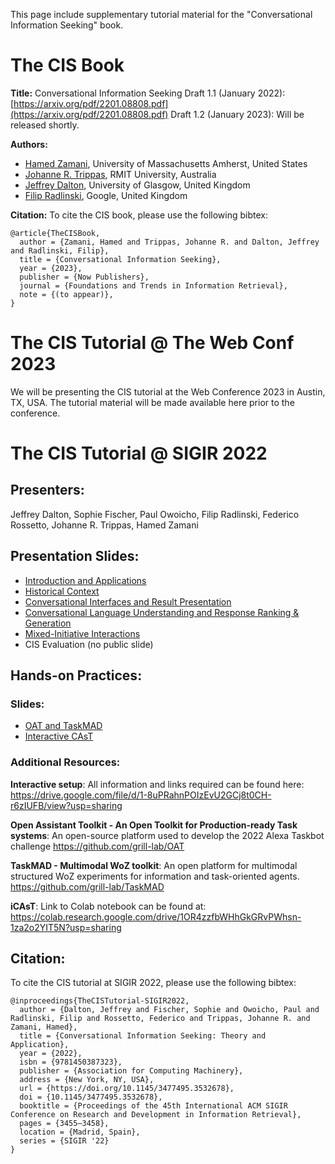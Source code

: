 This page include supplementary tutorial material for the "Conversational Information Seeking" book.

# The CIS Book
**Title:** Conversational Information Seeking
Draft 1.1 (January 2022): [https://arxiv.org/pdf/2201.08808.pdf](https://arxiv.org/pdf/2201.08808.pdf)
Draft 1.2 (January 2023): Will be released shortly.

**Authors:**
+ [Hamed Zamani](https://groups.cs.umass.edu/zamani/), University of Massachusetts Amherst, United States
+ [Johanne R. Trippas](https://www.johannetrippas.com/), RMIT University, Australia
+ [Jeffrey Dalton](https://www.dcs.gla.ac.uk/~jeff/), University of Glasgow, United Kingdom
+ [Filip Radlinski](https://radlinski.org/), Google, United Kingdom

**Citation:**
To cite the CIS book, please use the following bibtex:
```
@article{TheCISBook,
  author = {Zamani, Hamed and Trippas, Johanne R. and Dalton, Jeffrey and Radlinski, Filip},
  title = {Conversational Information Seeking},
  year = {2023},
  publisher = {Now Publishers},
  journal = {Foundations and Trends in Information Retrieval},
  note = {(to appear)},
}
```


# The CIS Tutorial @ The Web Conf 2023
We will be presenting the CIS tutorial at the Web Conference 2023 in Austin, TX, USA. The tutorial material will be made available here prior to the conference.


# The CIS Tutorial @ SIGIR 2022
## Presenters:
Jeffrey Dalton, Sophie Fischer, Paul Owoicho, Filip Radlinski, Federico Rossetto, Johanne R. Trippas, Hamed Zamani

## Presentation Slides:
+ [Introduction and Applications](https://github.com/grill-lab/CIS-Tutorial-SIGIR2022/blob/main/slides/CIS-Tutorial-Part1-Intro.pdf)
+ [Historical Context](https://github.com/grill-lab/CIS-Tutorial-SIGIR2022/blob/main/slides/CIS-Tutorial-Part2-HistoricalContext.pdf)
+ [Conversational Interfaces and Result Presentation](https://github.com/grill-lab/CIS-Tutorial-SIGIR2022/blob/main/slides/CIS-Tutorial-Part3-Johanne_interfaces.pdf)
+ [Conversational Language Understanding and Response Ranking & Generation](https://github.com/grill-lab/CIS-Tutorial-SIGIR2022/blob/main/slides/CIS-Tutorial-part4-5-CLURanking.pdf)
+ [Mixed-Initiative Interactions](https://github.com/grill-lab/CIS-Tutorial-SIGIR2022/blob/main/slides/CIS-Tutorial-Part6-MixedInitiative.pdf)
+ CIS Evaluation (no public slide)

## Hands-on Practices:
### Slides:
+ [OAT and TaskMAD](https://github.com/grill-lab/CIS-Tutorial-SIGIR2022/blob/main/slides/CIS-Tutorial-part7-InteractiveTasks.pdf)
+ [Interactive CAsT](https://github.com/grill-lab/CIS-Tutorial-SIGIR2022/blob/main/slides/CIS-Tutorial-Part8-iCAsT.pdf)

### Additional Resources:
**Interactive setup**: All information and links required can be found here: https://drive.google.com/file/d/1-8uPRahnPOIzEvU2GCj8t0CH-r6zIUFB/view?usp=sharing

**Open Assistant Toolkit - An Open Toolkit for Production-ready Task systems**: An open-source platform used to develop the 2022 Alexa Taskbot challenge https://github.com/grill-lab/OAT

**TaskMAD - Multimodal WoZ toolkit**: An open platform for multimodal structured WoZ experiments for information and task-oriented agents. https://github.com/grill-lab/TaskMAD

**iCAsT**: Link to Colab notebook can be found at: https://colab.research.google.com/drive/1OR4zzfbWHhGkGRvPWhsn-1za2o2YIT5N?usp=sharing

## Citation:
To cite the CIS tutorial at SIGIR 2022, please use the following bibtex:
```
@inproceedings{TheCISTutorial-SIGIR2022,
  author = {Dalton, Jeffrey and Fischer, Sophie and Owoicho, Paul and Radlinski, Filip and Rossetto, Federico and Trippas, Johanne R. and Zamani, Hamed},
  title = {Conversational Information Seeking: Theory and Application},
  year = {2022},
  isbn = {9781450387323},
  publisher = {Association for Computing Machinery},
  address = {New York, NY, USA},
  url = {https://doi.org/10.1145/3477495.3532678},
  doi = {10.1145/3477495.3532678},
  booktitle = {Proceedings of the 45th International ACM SIGIR Conference on Research and Development in Information Retrieval},
  pages = {3455–3458},
  location = {Madrid, Spain},
  series = {SIGIR '22}
}
```
